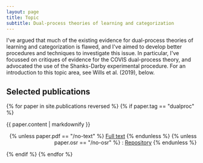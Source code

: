 ```yaml
---
layout: page
title: Topic
subtitle: Dual-process theories of learning and categorization
---
```


I've argued that much of the existing evidence for dual-process theories of learning and categorization is flawed, and I've aimed to develop better procedures and techniques to investigate this issue. In particular, I've focussed on critiques of evidence for the COVIS dual-process theory, and advocated the use of the Shanks-Darby experimental procedure. For an introduction to this topic area, see Wills et al. (2019), below.


## Selected publications


{% for paper in site.publications reversed %}
  {% if paper.tag == "dualproc" %}
  <p>{{ paper.content | markdownify }}
  <div align="right">
  {% unless paper.pdf == "/no-text" %}
  <a href="{{ paper.pdf }}">Full text</a>
  {% endunless %}
  {% unless paper.osr == "/no-osr" %}
   : <a href="{{ paper.osr }}">Repository</a>
  {% endunless %}
  </div>
  </p>
  {% endif %} 
{% endfor %}

